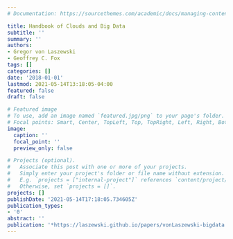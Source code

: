 ```yaml
---
# Documentation: https://sourcethemes.com/academic/docs/managing-content/

title: Handbook of Clouds and Big Data
subtitle: ''
summary: ''
authors:
- Gregor von Laszewski
- Geoffrey C. Fox
tags: []
categories: []
date: '2018-01-01'
lastmod: 2021-05-14T13:18:05-04:00
featured: false
draft: false

# Featured image
# To use, add an image named `featured.jpg/png` to your page's folder.
# Focal points: Smart, Center, TopLeft, Top, TopRight, Left, Right, BottomLeft, Bottom, BottomRight.
image:
  caption: ''
  focal_point: ''
  preview_only: false

# Projects (optional).
#   Associate this post with one or more of your projects.
#   Simply enter your project's folder or file name without extension.
#   E.g. `projects = ["internal-project"]` references `content/project/deep-learning/index.md`.
#   Otherwise, set `projects = []`.
projects: []
publishDate: '2021-05-14T17:18:05.734605Z'
publication_types:
- '0'
abstract: ''
publication: '*https://laszewski.github.io/papers/vonLaszewski-bigdata.pdf*'
---
```

